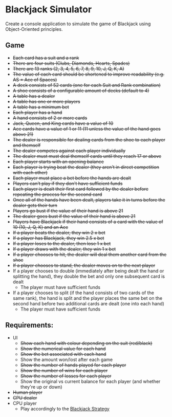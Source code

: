 # Blackjack Simulator

Create a console application to simulate the game of Blackjack using Object-Oriented principles.

## Game

* ~~Each card has a suit and a rank~~
* ~~There are four suits (Clubs, Diamonds, Hearts, Spades)~~
* ~~There are 13 ranks (2, 3, 4, 5, 6, 7, 8, 9, 10, J, Q, K, A)~~
* ~~The value of each card should be shortened to improve readability (e.g. AS = Ace of Spaces)~~
* ~~A deck consists of 52 cards (one for each Suit and Rank combination)~~
* ~~A shoe consists of a configurable amount of decks (default to 4)~~
* ~~A table has a dealer~~
* ~~A table has one or more players~~
* ~~A table has a minimum bet~~
* ~~Each player has a hand~~
* ~~A hand consists of 2 or more cards~~
* ~~Jack, Queen, and King cards have a value of 10~~
* ~~Ace cards have a value of 1 or 11 (11 unless the value of the hand goes above 21)~~
* ~~The dealer is responsible for dealing cards from the shoe to each player and themself~~
* ~~The dealer competes against each player individually~~
* ~~The dealer must must deal themself cards until they reach 17 or above~~
* ~~Each player starts with an opening balance~~
* ~~Each player is trying beat the dealer (they aren't in direct competition with each other)~~
* ~~Each player must place a bet before the hands are dealt~~
* ~~Players can't play if they don't have sufficient funds~~
* ~~Each player is dealt their first card followed by the dealer before repeating the process for the second card~~
* ~~Once all of the hands have been dealt, players take it in turns before the dealer gets their turn~~
* ~~Players go bust if the value of their hand is above 21~~
* ~~The dealer goes bust if the value of their hand is above 21~~
* ~~Players have Blackjack if their hand consists of a card with the value of 10 (10, J, Q, K) and an Ace~~
* ~~If a player beats the dealer, they win 2 x bet~~
* ~~If a player has Blackjack, they win 2.5 x bet~~
* ~~If a player loses to the dealer, then lose 1 x bet~~
* ~~If a player draws with the dealer, they win 1 x bet~~
* ~~If a player chooses to hit, the dealer will deal them another card from the shoe~~
* ~~If a player chooses to stand, the dealer moves on to the next player~~
* If a player chooses to double (immediately after being dealt the hand or splitting the hand), they double the bet and only one subsequent card is dealt
	* The player must have sufficient funds
* If a player chooses to split (if the hand consists of two cards of the same rank), the hand is split and the player places the same bet on the second hand before two additional cards are dealt (one into each hand)
	* The player must have sufficient funds

## Requirements:

* UI
	* ~~Show each hand with colour depending on the suit (red/black)~~
	* ~~Show the numerical value for each hand~~
	* ~~Show the bet associated with each hand~~
	* Show the amount won/lost after each game
	* ~~Show the number of hands played for each player~~
	* ~~Show the number of wins for each player~~
	* ~~Show the number of losses for each player~~
	* Show the original vs current balance for each player (and whether they're up or down)
* ~~Human player~~
* ~~CPU dealer~~
* CPU player
	* Play accordingly to the [Blackjack Strategy](https://wizardofodds.com/games/blackjack/strategy/4-decks/#targetText=To%20use%20the%20basic%20strategy,soft%20totals%2C%20and%20splittable%20hands.)


